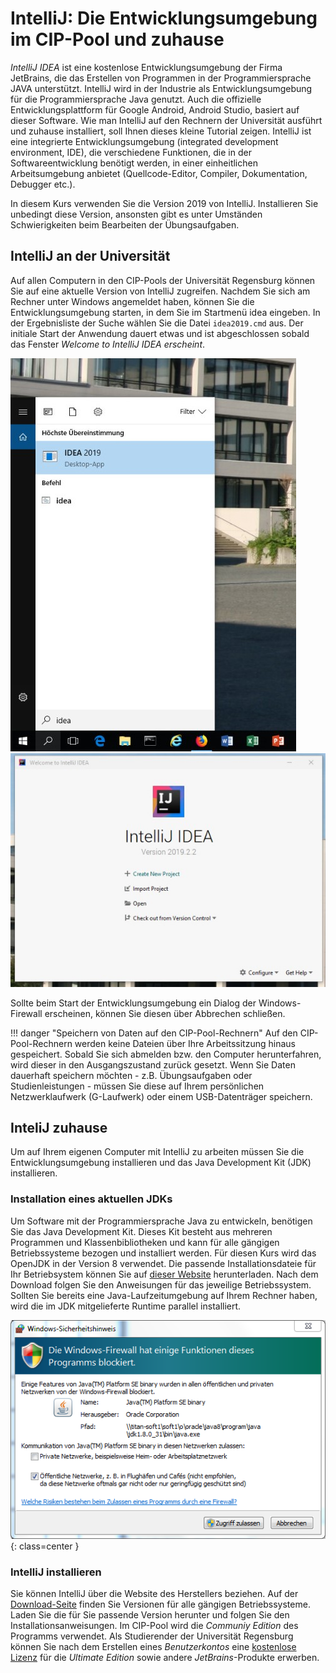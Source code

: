 # IntelliJ: Die Entwicklungsumgebung im CIP-Pool und zuhause

*IntelliJ IDEA* ist eine kostenlose Entwicklungsumgebung der Firma JetBrains, die das Erstellen von Programmen in der Programmiersprache JAVA unterstützt. IntelliJ wird in der Industrie als Entwicklungsumgebung für die Programmiersprache Java genutzt. Auch die offizielle Entwicklungsplattform für Google Android, Android Studio, basiert auf dieser Software. Wie man IntelliJ auf den Rechnern der Universität ausführt und zuhause installiert, soll Ihnen dieses kleine Tutorial zeigen. IntelliJ ist eine integrierte Entwicklungsumgebung (integrated development environment, IDE), die verschiedene Funktionen, die in der Softwareentwicklung benötigt werden, in einer einheitlichen Arbeitsumgebung anbietet (Quellcode-Editor, Compiler, Dokumentation, Debugger etc.).

In diesem Kurs verwenden Sie die Version 2019 von IntelliJ. Installieren Sie unbedingt diese Version, ansonsten gibt es unter Umständen Schwierigkeiten beim Bearbeiten der Übungsaufgaben.

## IntelliJ an der Universität

Auf allen Computern in den CIP-Pools der Universität Regensburg können Sie auf eine aktuelle Version von IntelliJ zugreifen. Nachdem Sie sich am Rechner unter Windows angemeldet haben, können Sie die Entwicklungsumgebung starten, in dem Sie im Startmenü idea eingeben. In der Ergebnisliste der Suche wählen Sie die Datei `idea2019.cmd` aus. Der initiale Start der Anwendung dauert etwas und ist abgeschlossen sobald das Fenster *Welcome to IntelliJ IDEA erscheint*.

![IDEA](img/idea.jpeg)
![IntelliJ StartScreen](img/intellij-startscreen.jpeg)

Sollte beim Start der Entwicklungsumgebung ein Dialog der Windows-Firewall erscheinen, können Sie diesen über Abbrechen schließen.

!!! danger "Speichern von Daten auf den CIP-Pool-Rechnern"
	Auf den CIP-Pool-Rechnern werden keine Dateien über Ihre Arbeitssitzung hinaus gespeichert. Sobald Sie sich abmelden bzw. den Computer herunterfahren, wird dieser in den Ausgangszustand zurück gesetzt. Wenn Sie Daten dauerhaft speichern möchten - z.B. Übungsaufgaben oder Studienleistungen - müssen Sie diese auf Ihrem persönlichen Netzwerklaufwerk (G-Laufwerk) oder einem USB-Datenträger speichern.

## InteliJ zuhause

Um auf Ihrem eigenen Computer mit IntelliJ zu arbeiten müssen Sie die Entwicklungsumgebung installieren und das Java Development Kit (JDK) installieren.

### Installation eines aktuellen JDKs

Um Software mit der Programmiersprache Java zu entwickeln, benötigen Sie das Java Development Kit. Dieses Kit besteht aus mehreren Programmen und Klassenbibliotheken und kann für alle gängigen Betriebssysteme bezogen und installiert werden. Für diesen Kurs wird das OpenJDK in der Version 8 verwendet. Die passende Installationsdateie für Ihr Betriebsystem können Sie auf [dieser Website](https://adoptopenjdk.net/) herunterladen.  Nach dem Download folgen Sie den Anweisungen für das jeweilige Betriebssystem. Sollten Sie bereits eine Java-Laufzeitumgebung auf Ihrem Rechner haben, wird die im JDK mitgelieferte Runtime parallel installiert.

![Meldung der Windows-Firewall beim Starten von IntelliJ](img/firewall-meldung.png){: class=center }

### IntelliJ installieren

Sie können IntelliJ über die Website des Herstellers beziehen. Auf der [Download-Seite](https://www.jetbrains.com/idea/download/) finden Sie Versionen für alle gängigen Betriebssysteme. Laden Sie die für Sie passende Version herunter und folgen Sie den Installationsanweisungen. Im CIP-Pool wird die *Communiy Edition* des Programms verwendet. Als Studierender der Universität Regensburg können Sie nach dem Erstellen eines *Benutzerkontos* eine [kostenlose Lizenz](https://www.jetbrains.com/student/) für die *Ultimate Edition* sowie andere *JetBrains*-Produkte erwerben.